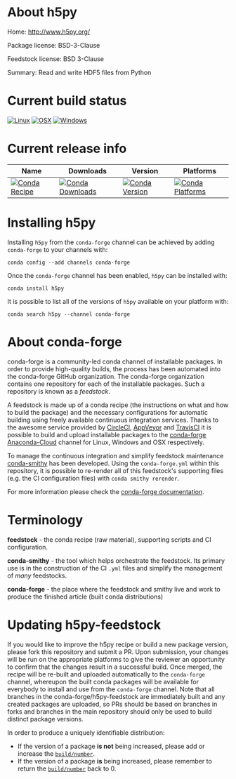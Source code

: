 About h5py
==========

Home: http://www.h5py.org/

Package license: BSD-3-Clause

Feedstock license: BSD 3-Clause

Summary: Read and write HDF5 files from Python



Current build status
====================

[![Linux](https://img.shields.io/circleci/project/github/conda-forge/h5py-feedstock/master.svg?label=Linux)](https://circleci.com/gh/conda-forge/h5py-feedstock)
[![OSX](https://img.shields.io/travis/conda-forge/h5py-feedstock/master.svg?label=macOS)](https://travis-ci.org/conda-forge/h5py-feedstock)
[![Windows](https://img.shields.io/appveyor/ci/conda-forge/h5py-feedstock/master.svg?label=Windows)](https://ci.appveyor.com/project/conda-forge/h5py-feedstock/branch/master)

Current release info
====================

| Name | Downloads | Version | Platforms |
| --- | --- | --- | --- |
| [![Conda Recipe](https://img.shields.io/badge/recipe-h5py-green.svg)](https://anaconda.org/conda-forge/h5py) | [![Conda Downloads](https://img.shields.io/conda/dn/conda-forge/h5py.svg)](https://anaconda.org/conda-forge/h5py) | [![Conda Version](https://img.shields.io/conda/vn/conda-forge/h5py.svg)](https://anaconda.org/conda-forge/h5py) | [![Conda Platforms](https://img.shields.io/conda/pn/conda-forge/h5py.svg)](https://anaconda.org/conda-forge/h5py) |

Installing h5py
===============

Installing `h5py` from the `conda-forge` channel can be achieved by adding `conda-forge` to your channels with:

```
conda config --add channels conda-forge
```

Once the `conda-forge` channel has been enabled, `h5py` can be installed with:

```
conda install h5py
```

It is possible to list all of the versions of `h5py` available on your platform with:

```
conda search h5py --channel conda-forge
```


About conda-forge
=================

conda-forge is a community-led conda channel of installable packages.
In order to provide high-quality builds, the process has been automated into the
conda-forge GitHub organization. The conda-forge organization contains one repository
for each of the installable packages. Such a repository is known as a *feedstock*.

A feedstock is made up of a conda recipe (the instructions on what and how to build
the package) and the necessary configurations for automatic building using freely
available continuous integration services. Thanks to the awesome service provided by
[CircleCI](https://circleci.com/), [AppVeyor](https://www.appveyor.com/)
and [TravisCI](https://travis-ci.org/) it is possible to build and upload installable
packages to the [conda-forge](https://anaconda.org/conda-forge)
[Anaconda-Cloud](https://anaconda.org/) channel for Linux, Windows and OSX respectively.

To manage the continuous integration and simplify feedstock maintenance
[conda-smithy](https://github.com/conda-forge/conda-smithy) has been developed.
Using the ``conda-forge.yml`` within this repository, it is possible to re-render all of
this feedstock's supporting files (e.g. the CI configuration files) with ``conda smithy rerender``.

For more information please check the [conda-forge documentation](https://conda-forge.org/docs/).

Terminology
===========

**feedstock** - the conda recipe (raw material), supporting scripts and CI configuration.

**conda-smithy** - the tool which helps orchestrate the feedstock.
                   Its primary use is in the construction of the CI ``.yml`` files
                   and simplify the management of *many* feedstocks.

**conda-forge** - the place where the feedstock and smithy live and work to
                  produce the finished article (built conda distributions)


Updating h5py-feedstock
=======================

If you would like to improve the h5py recipe or build a new
package version, please fork this repository and submit a PR. Upon submission,
your changes will be run on the appropriate platforms to give the reviewer an
opportunity to confirm that the changes result in a successful build. Once
merged, the recipe will be re-built and uploaded automatically to the
`conda-forge` channel, whereupon the built conda packages will be available for
everybody to install and use from the `conda-forge` channel.
Note that all branches in the conda-forge/h5py-feedstock are
immediately built and any created packages are uploaded, so PRs should be based
on branches in forks and branches in the main repository should only be used to
build distinct package versions.

In order to produce a uniquely identifiable distribution:
 * If the version of a package **is not** being increased, please add or increase
   the [``build/number``](https://conda.io/docs/user-guide/tasks/build-packages/define-metadata.html#build-number-and-string).
 * If the version of a package **is** being increased, please remember to return
   the [``build/number``](https://conda.io/docs/user-guide/tasks/build-packages/define-metadata.html#build-number-and-string)
   back to 0.
